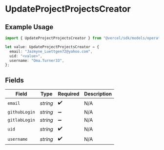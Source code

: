 # UpdateProjectProjectsCreator

## Example Usage

```typescript
import { UpdateProjectProjectsCreator } from "@vercel/sdk/models/operations/updateproject.js";

let value: UpdateProjectProjectsCreator = {
  email: "Jazmyne_Luettgen72@yahoo.com",
  uid: "<value>",
  username: "Oma.Turner33",
};
```

## Fields

| Field              | Type               | Required           | Description        |
| ------------------ | ------------------ | ------------------ | ------------------ |
| `email`            | *string*           | :heavy_check_mark: | N/A                |
| `githubLogin`      | *string*           | :heavy_minus_sign: | N/A                |
| `gitlabLogin`      | *string*           | :heavy_minus_sign: | N/A                |
| `uid`              | *string*           | :heavy_check_mark: | N/A                |
| `username`         | *string*           | :heavy_check_mark: | N/A                |